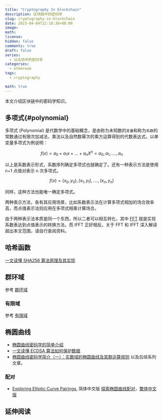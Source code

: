 ```yaml
---
title: "Cryptography In blockchain"
description: 区块链中的密码学
slug: cryptography-in-blockchain
date: 2023-04-04T22:18:38+08:00
image:
math:
license:
hidden: false
comments: true
draft: false
series:
  - 以太坊中的密码学
categories:
  - ethereum
tags:
  - cryptography

math: true
---
```


本文介绍区块链中的密码学知识。

<!--more-->

## 多项式{#polynomial}

多项式 (Polynomial) 是代数学中的基础概念，是由称为未知数的`变量`和称为`系数`的常数通过有限次加减法，乘法以及自然数幂次的乘方运算得到的代数表达式。以单变量多项式为例说明：

$$
f(x) = a_0 + a_1x + ... + a_nX^n = a_0,a_1,....,a_n
$$

以上是系数表示形式，系数序列确定多项式也就确定了。还有一种表示方法是使用 n+1 点值对表示 n 次多项式。

$$
f(x) = (x_0,y_0),(x_1,y_1),....,(x_n,y_n)
$$

同样，这种方法也能唯一确定多项式。

两种表示方法，各有其应用场景，比如系数表示法在计算多项式相加的场合效率高，而点值表示法则应用在多项式相乘计算场合。

由于两种表示法本质是同一个东西，所以二者可以相互转化，其中 [FFT](https://oi-wiki.org/math/poly/fft/) 就是实现系数表达到点值表示的转换方法，而 IFFT 正好相反。关于 FFT 和 IFFT 深入解读超出本文范围，请自行查阅资料。

## 哈希函数

[一文读懂 SHA256 算法原理及其实现](https://zhuanlan.zhihu.com/p/94619052)

## 群环域

参考 [群环域](http://accu.cc/content/cryptography/group_ring_field/)

### 有限域

参考 [有限域](http://accu.cc/content/cryptography/ecc/#_1)

## 椭圆曲线

- [椭圆曲线密码学的简单介绍](https://zhuanlan.zhihu.com/p/26029199)
- [一文读懂 ECDSA 算法如何保护数据](https://zhuanlan.zhihu.com/p/97953640)
- [椭圆曲线密码学简介（一）：实数域的椭圆曲线及其群运算规则](https://zhuanlan.zhihu.com/p/102807398) 以及后续系列文章。

### 配对

- [Exploring Elliptic Curve Pairings](https://medium.com/@VitalikButerin/exploring-elliptic-curve-pairings-c73c1864e627), 简体中文版 [探索椭圆曲线配对](https://zhuanlan.zhihu.com/p/592591301)，[繁体中文版](https://medium.com/cryptocow/exploring-elliptic-curve-pairings-e322a3f029e8)

## 延伸阅读
